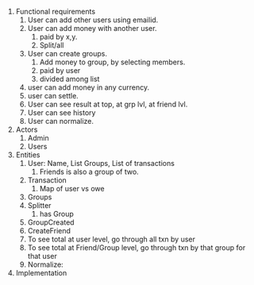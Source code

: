 1. Functional requirements
	1. User can add other users using emailid.
	2. User can add money with another user.
		1. paid by x,y.
		2. Split/all
	3. User can create groups.
		1. Add money to group, by selecting members.
		2. paid by user
		3. divided among list
	4. user can add money in any currency.
	5. user can settle.
	6. User can see result at top, at grp lvl, at friend lvl.
	7. User can see history
	8. User can normalize.
2. Actors
	1. Admin
	2. Users
3. Entities
	1. User: Name, List Groups, List of transactions
		1. Friends is also a group of two.
	2. Transaction
		1. Map of user vs owe
	3. Groups
	4. Splitter
		1. has Group
	5. GroupCreated
	6. CreateFriend
	7. To see total at user level, go through all txn by user
	8. To see total at Friend/Group level, go through txn by that group for that user
	9. Normalize: 
4. Implementation

